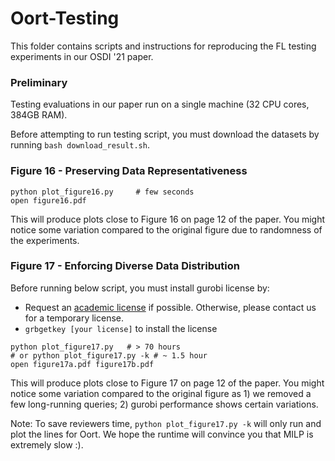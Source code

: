 # Oort-Testing

This folder contains scripts and instructions for reproducing the FL testing experiments in our OSDI '21 paper. 

### Preliminary

Testing evaluations in our paper run on a single machine (32 CPU cores, 384GB RAM). 

Before attempting to run testing script, you must download the datasets by running `bash download_result.sh`.

### Figure 16 - Preserving Data Representativeness 

```
python plot_figure16.py     # few seconds
open figure16.pdf
```

This will produce plots close to Figure 16 on page 12 of the paper. You might notice some variation compared to the original figure due to randomness of the experiments.

### Figure 17 - Enforcing Diverse Data Distribution 

Before running below script, you must install gurobi license by:

* Request an [academic license](https://www.gurobi.com/downloads/end-user-license-agreement-academic/) if possible. Otherwise, please contact us for a temporary license. 
* `grbgetkey [your license]` to install the license 

```
python plot_figure17.py   # > 70 hours
# or python plot_figure17.py -k # ~ 1.5 hour
open figure17a.pdf figure17b.pdf
``` 

This will produce plots close to Figure 17 on page 12 of the paper. You might notice some variation compared to the original figure as 1) we removed a few long-running queries; 2) gurobi performance shows certain variations. 

Note: To save reviewers time, `python plot_figure17.py -k` will only run and plot the lines for Oort. We hope the runtime will convince you that MILP is extremely slow :).
